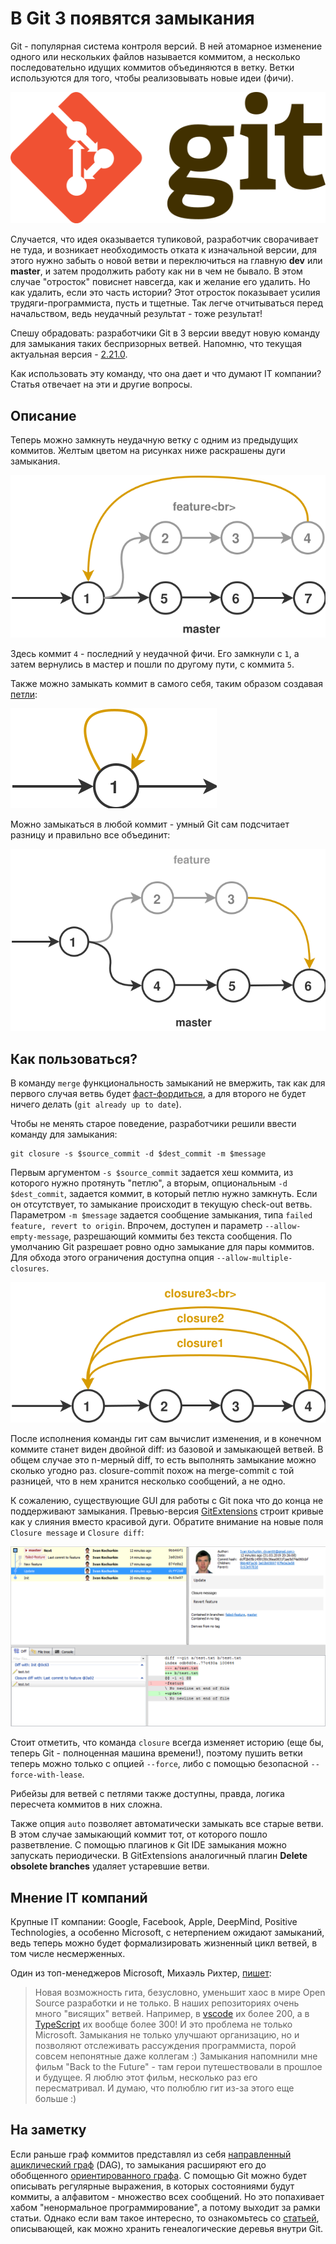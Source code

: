 # В Git 3 появятся замыкания

Git - популярная система контроля версий.
В ней атомарное изменение одного или нескольких файлов называется коммитом, а несколько
последовательно идущих коммитов объединяются в ветку.
Ветки используются для того, чтобы реализовывать новые идеи (фичи).

![Git Logo](Logo.svg)

Случается, что идея оказывается тупиковой, разработчик сворачивает не туда,
и возникает необходимость отката к изначальной версии, для этого нужно забыть о новой ветви и переключиться
на главную **dev** или **master**, и затем продолжить работу как ни в чем не бывало.
В этом случае "отросток" повиснет навсегда, как и желание его удалить.
Но как удалить, если это часть истории? Этот отросток показывает усилия
трудяги-программиста, пусть и тщетные. Так легче отчитываться перед начальством,
ведь неудачный результат - тоже результат!

Спешу обрадовать: разработчики Git в 3 версии введут новую команду для
замыкания таких беспризорных ветвей. Напомню, что текущая актуальная версия -
[2.21.0](https://git-scm.com/downloads).

Как использовать эту команду, что она дает и что думают IT компании?
Статья отвечает на эти и другие вопросы.

<cut/>

## Описание

Теперь можно замкнуть неудачную ветку с одним из предыдущих коммитов.
Желтым цветом на рисунках ниже раскрашены дуги замыкания.

![Git-Closure](Git-Closure.svg)

<!--
```graphviz
digraph {
    node [shape=circle];
    rankdir="LR";

    1 -> 5 -> 6 -> 7;
    1 -> 2 -> 3 -> 4 -> 1
    { rank = same; 2; 3; 4 }
    { rank = same; 1; 5; 6; 7 }
}
```
-->

Здесь коммит `4` - последний у неудачной фичи. Его замкнули
с `1`, а затем вернулись в мастер и пошли по другому пути, с коммита `5`.

Также можно замыкать коммит в самого себя, таким образом создавая
[петли](https://ru.wikipedia.org/wiki/%D0%9F%D0%B5%D1%82%D0%BB%D1%8F_(%D1%82%D0%B5%D0%BE%D1%80%D0%B8%D1%8F_%D0%B3%D1%80%D0%B0%D1%84%D0%BE%D0%B2)):

![Git Loop](Git-Loop.svg)

<!--
```graphviz
digraph {
    node [shape=circle];
    rankdir="LR";

    1 -> 1
}
```
-->

Можно замыкаться в любой коммит - умный Git сам подсчитает разницу и правильно
все объединит:

![Git Closure Custom](Git-Closure-Custom.svg)

<!--
```graphviz
digraph {
    node [shape=circle];
    rankdir="LR";

    1 -> 2 -> 3 -> 6;
    1 -> 4 -> 5 -> 6;
}
```
-->

## Как пользоваться?

В команду `merge` функциональность замыканий не вмержить, так как для первого
случая ветвь будет [фаст-фордиться](https://stackoverflow.com/q/9069061/1046374),
а для второго не будет ничего делать (`git already up to date`).

Чтобы не менять старое поведение, разработчики решили ввести команду для замыкания:

```
git closure -s $source_commit -d $dest_commit -m $message
```

Первым аргументом `-s $source_commit` задается хеш коммита, из которого нужно
протянуть "петлю", а вторым, опциональным `-d $dest_commit`, задается коммит,
в который петлю нужно замкнуть.
Если он отсутствует, то замыкание происходит в текущую check-out ветвь. Параметром
`-m $message` задается сообщение замыкания, типа `failed feature, revert to origin`.
Впрочем, доступен и параметр `--allow-empty-message`, разрешающий коммиты без
текста сообщения. По умолчанию Git разрешает ровно одно замыкание для пары коммитов.
Для обхода этого ограничения доступна опция `--allow-multiple-closures`.

![Git Multiple Closure](Git-Closure-Multiple.svg)

После исполнения команды гит сам вычислит изменения, и в конечном коммите станет
виден двойной diff: из базовой и замыкающей ветвей. В общем случае это n-мерный diff,
то есть выполнять замыкание можно сколько угодно раз.
closure-commit похож на merge-commit с той разницей, что в нем
хранится несколько сообщений, а не одно.

К сожалению, существующие GUI для работы с Git пока что до конца не поддерживают
замыкания. Превью-версия [GitExtensions](https://github.com/gitextensions/gitextensions)
строит кривые как у слияния вместо красивой дуги. Обратите внимание на новые
поля `Closure message` и `Closure diff`:

![Git Closure Merge](Git-Closure-Merge.png)

Стоит отметить, что команда `closure` всегда изменяет историю (еще бы, теперь
Git - полноценная машина времени!), поэтому пушить ветки теперь можно только
с опцией `--force`, либо с помощью безопасной `--force-with-lease`.

Рибейзы для ветвей с петлями также доступны, правда, логика пересчета коммитов в
них сложна.

Также опция `auto` позволяет автоматически замыкать все старые ветви.
В этом случае замыкающий коммит тот, от которого пошло разветвление.
С помощью плагинов к Git IDE замыкания можно запускать периодически.
В GitExtensions аналогичный плагин **Delete obsolete branches** удаляет устаревшие
ветви.

## Мнение IT компаний

Крупные IT компании: Google, Facebook, Apple, DeepMind, Positive Technologies,
а особенно Microsoft, с нетерпением ожидают замыканий, ведь теперь можно будет
формализировать жизненный цикл ветвей, в том числе несмерженных.

Один из топ-менеджеров Microsoft, Михаэль Рихтер, [пишет](https://blogs.microsoft.com/git-closure):

> Новая возможность гита, безусловно, уменьшит хаос в мире Open Source разработки
и не только. В наших репозиториях очень много "висящих" ветвей.
Например, в [vscode](https://github.com/Microsoft/vscode) их более 200,
а в [TypeScript](https://github.com/Microsoft/TypeScript) их вообще более 300!
И это проблема не только Microsoft. Замыкания не только улучшают организацию,
но и позволяют отслеживать рассуждения программиста, порой совсем непонятные
даже коллегам :) Замыкания напомнили мне фильм
"Back to the Future" - там герои путешествовали в прошлое и будущее. Я люблю этот фильм,
несколько раз его пересматривал. И думаю, что полюблю гит из-за этого еще больше :)

## На заметку

Если раньше граф коммитов представлял из себя [направленный
ациклический граф](https://ru.wikipedia.org/wiki/%D0%9D%D0%B0%D0%BF%D1%80%D0%B0%D0%B2%D0%BB%D0%B5%D0%BD%D0%BD%D1%8B%D0%B9_%D0%B0%D1%86%D0%B8%D0%BA%D0%BB%D0%B8%D1%87%D0%B5%D1%81%D0%BA%D0%B8%D0%B9_%D0%B3%D1%80%D0%B0%D1%84) (DAG), то замыкания
расширяют его до обобщенного [ориентированного графа](https://ru.wikipedia.org/wiki/%D0%9E%D1%80%D0%B8%D0%B5%D0%BD%D1%82%D0%B8%D1%80%D0%BE%D0%B2%D0%B0%D0%BD%D0%BD%D1%8B%D0%B9_%D0%B3%D1%80%D0%B0%D1%84). С помощью Git можно будет описывать регулярные выражения, в которых
состояниями будут коммиты, а алфавитом - множество всех сообщений.
Но это попахивает хабом "ненормальное программирование", а потому выходит
за рамки статьи. Однако если вам такое интересно, то ознакомьтесь со
[статьей](https://habr.com/post/351158/), описывающей, как можно
хранить генеалогические деревья внутри Git.
